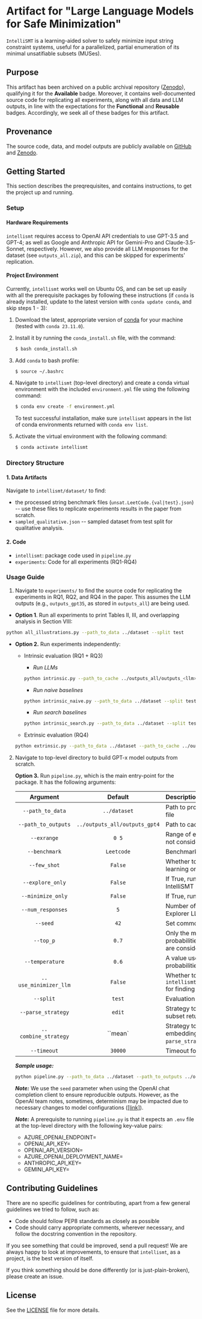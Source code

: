 # Artifact for "Large Language Models for Safe Minimization"

``IntelliSMT`` is a learning-aided solver to safely minimize input string constraint systems, useful for a parallelized, partial enumeration of its minimal unsatifiable subsets (MUSes). 

## Purpose
This artifact has been archived on a public archival repository ([Zenodo]()), qualifying it for the **Available** badge. Moreover, it contains well-documented source code for replicating all experiments, along with all data and LLM outputs, in line with the expectations for the **Functional** and **Reusable** badges. Accordingly, we seek all of these badges for this artifact.

## Provenance
The source code, data, and model outputs are publicly available on [GitHub](https://github.com/aashishyadavally/intellismt) and [Zenodo]().

## Getting Started
This section describes the preqrequisites, and contains instructions, to get the project up and running.

### Setup 

#### Hardware Requirements
``intellismt`` requires access to OpenAI API credentials to use GPT-3.5 and GPT-4; as well as Google and Anthropic API for Gemini-Pro and Claude-3.5-Sonnet, respectively. However, we also provide all LLM responses for the dataset (see `outputs_all.zip`), and this can be skipped for experiments' replication.

#### Project Environment
Currently, ``intellismt`` works well on Ubuntu OS, and can be set up easily with all the prerequisite packages by following these instructions (if ``conda`` is already installed, update to the latest version with ``conda update conda``, and skip steps 1 - 3):
  1. Download the latest, appropriate version of [conda](https://repo.anaconda.com/miniconda/) for your machine (tested with ``conda 23.11.0``).
  2. Install  it by running the `conda_install.sh` file, with the command:
     ```bash
     $ bash conda_install.sh
     ```
  3. Add `conda` to bash profile:
     ```bash
     $ source ~/.bashrc
     ```
  4. Navigate to ``intellismt`` (top-level directory) and create a conda virtual environment with the included `environment.yml` file using the following command:     
     ```bash
     $ conda env create -f environment.yml
     ```

     To test successful installation, make sure ``intellismt`` appears in the list of conda environments returned with ``conda env list``.
  5. Activate the virtual environment with the following command:     
     ```bash
     $ conda activate intellismt
     ```

### Directory Structure

#### 1. Data Artifacts
Navigate to ``intellismt/dataset/`` to find:
* the processed string benchmark files (``unsat.LeetCode.{val|test}.json``) -- use these files to replicate experiments results in the paper from scratch.
* ``sampled_qualitative.json`` -- sampled dataset from test split for qualitative analysis.

#### 2. Code
* ``intellismt``: package code used in ``pipeline.py``
* ``experiments``: Code for all experiments (RQ1-RQ4)

### Usage Guide
1. Navigate to ``experiments/`` to find the source code for replicating the experiments in RQ1, RQ2, and RQ4 in the paper. This assumes the LLM outputs (e.g., ``outputs_gpt35``, as stored in ``outputs_all``) are being used.

  * **Option 1**. Run all experiments to print Tables II, III, and overlapping analysis in Section VIII:
  ```bash
  python all_illustrations.py --path_to_data ../dataset --split test
  ```
  
  * **Option 2.** Run experiments independently:
  
    - Intrinsic evaluation (RQ1 + RQ3)
      * *Run LLMs*
      ```bash
      python intrinsic.py --path_to_cache ../outputs_all/outputs_<llm> --split test --sc
      ```
  
      * *Run naive baselines*
      ```bash
      python intrinsic_naive.py --path_to_data ../dataset --split test --n 5
      ```

      * *Run search baselines*
      ```bash
      python intrinsic_search.py --path_to_data ../dataset --split test
      ```
  
    - Extrinsic evaluation (RQ4)
    ```bash
    python extrinsic.py --path_to_data ../dataset --path_to_cache ../outputs_all/outputs_claude  --split test
    ```

2. Navigate to top-level directory to build GPT-x model outputs from scratch.

    **Option 3.** Run ``pipeline.py``, which is the main entry-point for the package. It has the following arguments:

    | Argument                | Default                 | Description |
    | :---------------------: | :---------------------: | :---- |
    | ``--path_to_data``      | ``../dataset``          | Path to processed string constraints dataset file  |
    | ``--path_to_outputs``   | ``../outputs_all/outputs_gpt4``     | Path to cache GPT-x responses |
    | ``--exrange``           | ``0 5``                 | Range of examples to process: upper-limit not considered |
    | ``--benchmark``         | ``Leetcode``            | Benchmark dataset |
    | ``--few_shot``          | ``False``               | Whether to use exemplars for few-shot learning or not |
    | ``--explore_only``      | ``False``               | If True, run only Stage 1 and Stage 2 in IntelliSMT pipeline |
    | ``--minimize_only``     | ``False``               | If True, run only Stage 3 in IntelliSMT pipeline |
    | ``--num_responses``     | ``5``                   | Number of responses to generate for Explorer LLM |
    | ``--seed``              | ``42``                  | Set common system-level random seed |
    | ``--top_p``             | ``0.7``                 | Only the most probable tokens with probabilities that add up to top_p or higher are considered during decoding |
    | ``--temperature``       | ``0.6``                 | A value used to warp next-token probabilities in sampling mode |
    | ``--use_minimizer_llm`` | ``False``               | Whether to use ``intellismt.modules.minimizers.LLMMinimizer`` for finding MUS |
    | ``--split``             | ``test``                | Evaluation split |
    | ``--parse_strategy``    | ``edit``                | Strategy to parse and validate unsatisfiable subset returned by Explorer LLM |
    | ``--combine_strategy``  | ``mean`                 | Strategy to aggregate sub-token embeddings. Only valid when ``--parse_strategy`` is set to ``embedding`` |
    | ``--timeout``           | ``30000``               | Timeout for SMT-2 validator (in milliseconds) |

    ***Sample usage:***
    ```bash
    python pipeline.py --path_to_data ../dataset --path_to_outputs ../outputs_all/outputs_gpt4
    ```

    ***Note:*** We use the ``seed`` parameter when using the OpenAI chat completion client to ensure reproducible outputs. However, as the OpenAI team notes, sometimes, determinism may be impacted due to necessary changes to model configurations ([[link]](https://platform.openai.com/docs/guides/text-generation/reproducible-outputs)).

    ***Note:*** A prerequisite to running ``pipeline.py`` is that it expects an ``.env`` file at the top-level directory with the following key-value pairs:
    * AZURE_OPENAI_ENDPOINT=<name-of-endpoint>
    * OPENAI_API_KEY=<openai-api-key>
    * OPENAI_API_VERSION=<api-version>
    * AZURE_OPENAI_DEPLOYMENT_NAME=<gpt-model-deployment-name>
    * ANTHROPIC_API_KEY=<anthropic-api-key>
    * GEMINI_API_KEY=<gemini-api-key>

## Contributing Guidelines
There are no specific guidelines for contributing, apart from a few general guidelines we tried to follow, such as:
* Code should follow PEP8 standards as closely as possible
* Code should carry appropriate comments, wherever necessary, and follow the docstring convention in the repository.

If you see something that could be improved, send a pull request! 
We are always happy to look at improvements, to ensure that `intellismt`, as a project, is the best version of itself. 

If you think something should be done differently (or is just-plain-broken), please create an issue.

## License
See the [LICENSE](https://github.com/aashishyadavally/intellismt/tree/main/LICENSE) file for more details.
